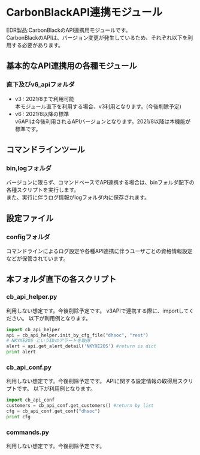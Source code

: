 # CarbonBlackAPI連携モジュール

EDR製品:CarbonBlackのAPI連携用モジュールです。  
CarbonBlackのAPIは、バージョン変更が発生しているため、それぞれ以下を利用する必要があります。  

## 基本的なAPI連携用の各種モジュール  
### 直下及びv6_apiフォルダ

- v3 : 2021/8まで利用可能  
  本モジュール直下を利用する場合、v3利用となります。(今後削除予定)
- v6 : 2021/8以降の標準  
  v6APIは今後利用されるAPIバージョンとなります。2021/8以降は本機能が標準です。

## コマンドラインツール
### bin,logフォルダ

バージョンに限らず、コマンドベースでAPI連携する場合は、binフォルダ配下の各種スクリプトを実行します。  
また、実行に伴うログ情報がlogフォルダ内に保存されます。

## 設定ファイル
### configフォルダ

コマンドラインによるログ設定や各種API連携に伴うユーザごとの資格情報設定などが保管されています。  

## 本フォルダ直下の各スクリプト
### cb_api_helper.py

利用しない想定です。今後削除予定です。
v3APIで連携する際に、importしてください。
以下が利用例となります。
```python
import cb_api_helper
api = cb_api_helper.init_by_cfg_file("dhsoc", "rest")
# NKYXE2OS というIDのアラートを取得
alert = api.get_alert_detail('NKYXE2OS') #return is dict
print alert
```

### cb_api_conf.py

利用しない想定です。今後削除予定です。
APIに関する設定情報の取得用スクリプトです。
以下が利用例となります。
```python
import cb_api_conf
customers = cb_api_conf.get_customers() #return by list
cfg = cb_api_conf.get_conf("dhsoc")
print cfg
```

### commands.py

利用しない想定です。今後削除予定です。
